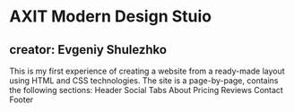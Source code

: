 # AXIT Modern Design Stuio
## creator: Evgeniy Shulezhko
This is my first experience of creating a website from a ready-made layout using HTML and CSS technologies. The site is a page-by-page, contains the following sections:
Header
Social
Tabs
About
Pricing
Reviews
Contact
Footer